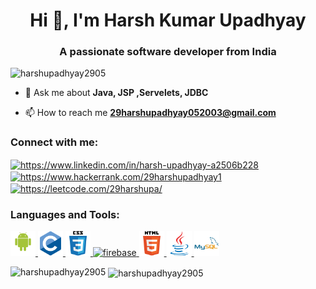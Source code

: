 <h1 align="center">Hi 👋, I'm Harsh Kumar Upadhyay</h1>
<h3 align="center">A passionate software developer from India</h3>

<p align="left"> <img src="https://komarev.com/ghpvc/?username=harshupadhyay2905&label=Profile%20views&color=0e75b6&style=flat" alt="harshupadhyay2905" /> </p>

- 💬 Ask me about **Java, JSP ,Servelets, JDBC**

- 📫 How to reach me **29harshupadhyay052003@gmail.com**

<h3 align="left">Connect with me:</h3>
<p align="left">
<a href="https://linkedin.com/in/https://www.linkedin.com/in/harsh-upadhyay-a2506b228/" target="blank"><img align="center" src="https://raw.githubusercontent.com/rahuldkjain/github-profile-readme-generator/master/src/images/icons/Social/linked-in-alt.svg" alt="https://www.linkedin.com/in/harsh-upadhyay-a2506b228" height="30" width="40" /></a>
<a href="https://www.hackerrank.com/https://www.hackerrank.com/29harshupadhyay1" target="blank"><img align="center" src="https://raw.githubusercontent.com/rahuldkjain/github-profile-readme-generator/master/src/images/icons/Social/hackerrank.svg" alt="https://www.hackerrank.com/29harshupadhyay1" height="30" width="40" /></a>
<a href="https://www.leetcode.com/https://leetcode.com/29harshupa/" target="blank"><img align="center" src="https://raw.githubusercontent.com/rahuldkjain/github-profile-readme-generator/master/src/images/icons/Social/leet-code.svg" alt="https://leetcode.com/29harshupa/" height="30" width="40" /></a>
</p>

<h3 align="left">Languages and Tools:</h3>
<p align="left"> <a href="https://developer.android.com" target="_blank" rel="noreferrer"> <img src="https://raw.githubusercontent.com/devicons/devicon/master/icons/android/android-original-wordmark.svg" alt="android" width="40" height="40"/> </a> <a href="https://www.cprogramming.com/" target="_blank" rel="noreferrer"> <img src="https://raw.githubusercontent.com/devicons/devicon/master/icons/c/c-original.svg" alt="c" width="40" height="40"/> </a> <a href="https://www.w3schools.com/css/" target="_blank" rel="noreferrer"> <img src="https://raw.githubusercontent.com/devicons/devicon/master/icons/css3/css3-original-wordmark.svg" alt="css3" width="40" height="40"/> </a> <a href="https://firebase.google.com/" target="_blank" rel="noreferrer"> <img src="https://www.vectorlogo.zone/logos/firebase/firebase-icon.svg" alt="firebase" width="40" height="40"/> </a> <a href="https://www.w3.org/html/" target="_blank" rel="noreferrer"> <img src="https://raw.githubusercontent.com/devicons/devicon/master/icons/html5/html5-original-wordmark.svg" alt="html5" width="40" height="40"/> </a> <a href="https://www.java.com" target="_blank" rel="noreferrer"> <img src="https://raw.githubusercontent.com/devicons/devicon/master/icons/java/java-original.svg" alt="java" width="40" height="40"/> </a> <a href="https://www.mysql.com/" target="_blank" rel="noreferrer"> <img src="https://raw.githubusercontent.com/devicons/devicon/master/icons/mysql/mysql-original-wordmark.svg" alt="mysql" width="40" height="40"/> </a> </p>

<p><img align="left" src="https://github-readme-stats.vercel.app/api/top-langs?username=harshupadhyay2905&show_icons=true&locale=en&layout=compact" alt="harshupadhyay2905" /></p>

<p>&nbsp;<img align="center" src="https://github-readme-stats.vercel.app/api?username=harshupadhyay2905&show_icons=true&locale=en" alt="harshupadhyay2905" /></p>
